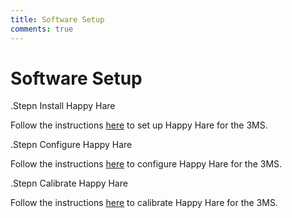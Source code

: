 ```yaml
---
title: Software Setup
comments: true
---
```


<link rel="stylesheet" href="../../../assets/css/kits.css">

# Software Setup

.Stepn Install Happy Hare

Follow the instructions [here](https://github.com/moggieuk/Happy-Hare/wiki/Quick-Start-3MS) to set up Happy Hare for the 3MS.

.Stepn Configure Happy Hare

Follow the instructions [here](config.md) to configure Happy Hare for the 3MS.

.Stepn Calibrate Happy Hare

Follow the instructions [here](calibration.md) to calibrate Happy Hare for the 3MS.